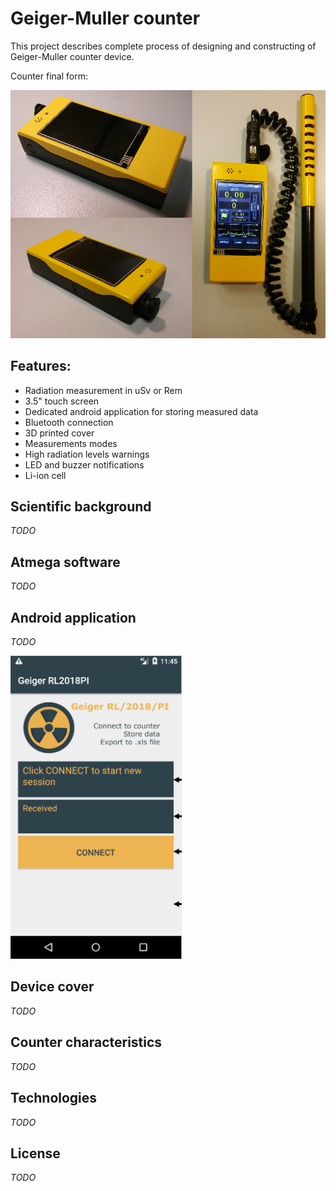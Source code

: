 # Geiger-Muller counter

This project describes complete process of designing and constructing of
Geiger-Muller counter device.

Counter final form:

![](resources/readme/counter.PNG)

## Features:
- Radiation measurement in uSv or Rem
- 3.5" touch screen
- Dedicated android application for storing measured data
- Bluetooth connection
- 3D printed cover
- Measurements modes
- High radiation levels warnings
- LED and buzzer notifications
- Li-ion cell

## Scientific background
_TODO_

## Atmega software
_TODO_

## Android application
_TODO_

![](resources/readme/app.PNG)

## Device cover
_TODO_

## Counter characteristics
_TODO_

## Technologies
_TODO_

## License
_TODO_
